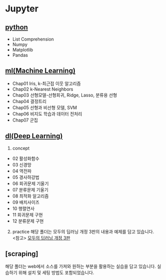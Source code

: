 # Jupyter

## [python](https://github.com/Son-Sumin/Jupyter/tree/main/python)
- List Comprehension
- Numpy
- Matplotlib
- Pandas

## [ml(Machine Learning)](https://github.com/Son-Sumin/Jupyter/tree/main/ml)
- Chap01 Iris, k-최근접 이웃 알고리즘
- Chap02 k-Nearest Neighbors
- Chap03 선형모델-선형회귀, Ridge, Lasso, 분류용 선형
- Chap04 결정트리
- Chap05 선형과 비선형 모델, SVM
- Chap06 비지도 학습과 데이터 전처리
- Chap07 군집

## [dl(Deep Learning)](https://github.com/Son-Sumin/Jupyter/tree/main/dl)
1. concept
- 02 활성화함수
- 03 신경망
- 04 역전파
- 05 경사하강법
- 06 회귀문제 기울기
- 07 분류문제 기울기
- 08 최적화 알고리즘
- 09 배치사이즈
- 10 행렬연사
- 11 회귀문제 구현
- 12 분류문제 구현

2. practice
해당 폴더는 모두의 딥러닝 개정 3판의 내용과 예제를 담고 있습니다.   
<참고> [모두의 딥러닝 개정 3판](https://thebook.io/080324/)

## [scraping]
해당 폴더는 web에서 소스를 가져와 원하는 부분을 활용하는 실습을 담고 있습니다.
실습하기 위해 설치 및 세팅 방법도 포함되었습니다.

